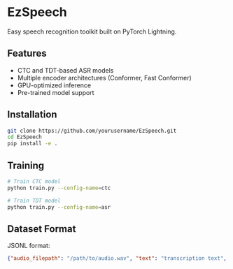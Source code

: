 # EzSpeech

Easy speech recognition toolkit built on PyTorch Lightning.

## Features

- CTC and TDT-based ASR models
- Multiple encoder architectures (Conformer, Fast Conformer)
- GPU-optimized inference
- Pre-trained model support

## Installation

```bash
git clone https://github.com/yourusername/EzSpeech.git
cd EzSpeech
pip install -e .
```

## Training

```bash
# Train CTC model
python train.py --config-name=ctc

# Train TDT model
python train.py --config-name=asr
```

## Dataset Format

JSONL format:
```json
{"audio_filepath": "/path/to/audio.wav", "text": "transcription text", "duration": 3.2}
```
